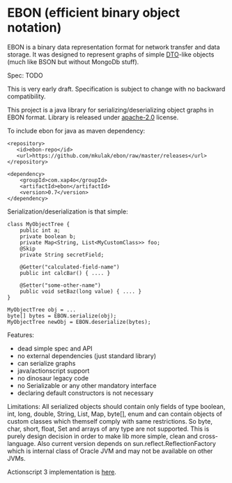 EBON (efficient binary object notation)
=======================================
EBON is a binary data representation format for network transfer and data storage.
It was designed to represent graphs of simple [DTO](http://en.wikipedia.org/wiki/Data_transfer_object)-like objects
(much like BSON but without MongoDb stuff).


Spec: TODO

This is very early draft. Specification is subject to change with no backward compatibility.

This project is a java library for serializing/deserializing object graphs in EBON format.
Library is released under [apache-2.0](http://www.apache.org/licenses/LICENSE-2.0) license.

To include ebon for java as maven dependency:

    <repository>
       <id>ebon-repo</id>
       <url>https://github.com/mkulak/ebon/raw/master/releases</url>
    </repository>

    <dependency>
        <groupId>com.xap4o</groupId>
        <artifactId>ebon</artifactId>
        <version>0.7</version>
    </dependency>

Serialization/deserialization is that simple:

    class MyObjectTree {
        public int a;
        private boolean b;
        private Map<String, List<MyCustomClass>> foo;
        @Skip
        private String secretField;

        @Getter("calculated-field-name")
        public int calcBar() { .... }

        @Setter("some-other-name")
        public void setBaz(long value) { .... }
    }

    MyObjectTree obj = ...
    byte[] bytes = EBON.serialize(obj);
    MyObjectTree newObj = EBON.deserialize(bytes);


Features:
* dead simple spec and API
* no external dependencies (just standard library)
* can serialize graphs
* java/actionscript support
* no dinosaur legacy code
* no Serializable or any other mandatory interface
* declaring default constructors is not necessary

Limitations:
All serialized objects should contain only fields of type boolean, int, long, double, String, List, Map, byte[], enum and
can contain objects of custom classes which themself comply with same restrictions. So byte, char, short, float, Set
and arrays of any type are not supported. This is purely design decision in order to make lib more simple, clean and cross-language.
Also current version depends on sun.reflect.ReflectionFactory which is internal class of Oracle JVM and may not be available on other JVMs.

Actionscript 3 implementation is [here](https://github.com/mkulak/ebon-as).
